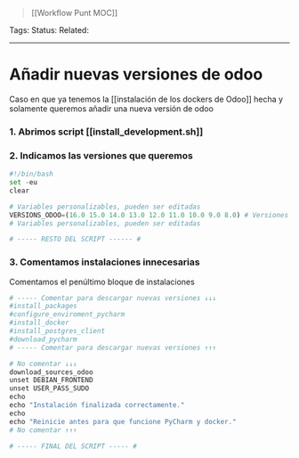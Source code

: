 > [[Workflow Punt MOC]]

Tags: 
Status: 
Related: 

___

# Añadir nuevas versiones de odoo

Caso en que ya tenemos la [[instalación de los dockers de Odoo]] hecha y solamente queremos añadir una nueva versión de odoo

### 1. Abrimos script [[install_development.sh]]
### 2.  Indicamos las versiones que queremos

```python
#!/bin/bash
set -eu
clear

# Variables personalizables, pueden ser editadas
VERSIONS_ODOO=(16.0 15.0 14.0 13.0 12.0 11.0 10.0 9.0 8.0) # Versiones de Odoo a descargar
# Variables personalizables, pueden ser editadas

# ----- RESTO DEL SCRIPT ------ #
```

### 3. Comentamos instalaciones innecesarias
Comentamos el penúltimo bloque de instalaciones 

```python
# ----- Comentar para descargar nuevas versiones ↓↓↓
#install_packages
#configure_enviroment_pycharm
#install_docker
#install_postgres_client
#download_pycharm
# ----- Comentar para descargar nuevas versiones ↑↑↑

# No comentar ↓↓↓
download_sources_odoo
unset DEBIAN_FRONTEND
unset USER_PASS_SUDO
echo
echo "Instalación finalizada correctamente."
echo
echo "Reinicie antes para que funcione PyCharm y docker."
# No comentar ↑↑↑

# ----- FINAL DEL SCRIPT ----- #
```